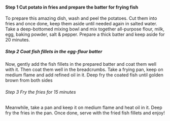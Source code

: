 #### Step 1 Cut potato in fries and prepare the batter for frying fish

To prepare this amazing dish, wash and peel the potatoes. Cut them into fries and once done, keep them aside until needed again in salted water. Take a deep-bottomed mixing bowl and mix together all-purpose flour, milk, egg, baking powder, salt & pepper. Prepare a thick batter and keep aside for 20 minutes.



##### Step 2 Coat fish fillets in the egg-flour batter

Now, gently add the fish fillets in the prepared batter and coat them well with it. Then coat them well in the breadcrumbs. Take a frying pan, keep on medium flame and add refined oil in it. Deep fry the coated fish until golden brown from both sides



###### Step 3 Fry the fries for 15 minutes

Meanwhile, take a pan and keep it on medium flame and heat oil in it. Deep fry the fries in the pan. Once done, serve with the fried fish fillets and enjoy!

